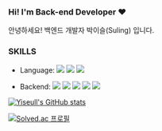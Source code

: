 ### Hi! I'm Back-end Developer ❤️

안녕하세요! 백엔드 개발자 박이슬(Suling) 입니다.

### SKILLS

+ Language: <img src="https://img.shields.io/badge/JAVA-F89820?style=flat&logo=java&logoColor=white"/> <img src="https://img.shields.io/badge/Python-3776AB?style=flat&logo=python&logoColor=white"/> <img src="https://img.shields.io/badge/C++-00599C?style=flat&logo=c++&logoColor=white"/> 

+ Backend: <img src="https://img.shields.io/badge/Spring-6DB33F?style=flat&logo=spring&logoColor=white"/> <img src="https://img.shields.io/badge/Spring Boot-6DB33F?style=flat&logo=springboot&logoColor=white"/> <img src="https://img.shields.io/badge/MySQL-4479A1?style=flat&logo=mysql&logoColor=white"/> <img src="https://img.shields.io/badge/JPA-000000?style=flat&logo=jpa&logoColor=white"/> <img src="https://img.shields.io/badge/RESTful API-A100FF?style=flat&logo=restful api&logoColor=white"/>

[![Yiseull's GitHub stats](https://github-readme-stats.vercel.app/api?username=Yiseull&theme=default)](https://github.com/Yiseull/github-readme-stats)


[![Solved.ac
프로필](http://mazassumnida.wtf/api/mini/generate_badge?boj=omjl5123)](https://solved.ac/omjl5123)
